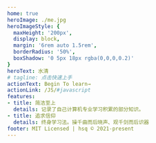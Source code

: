 ```yaml
---
home: true
heroImage: ./me.jpg
heroImageStyle: {
  maxHeight: '200px',
  display: block,
  margin: '6rem auto 1.5rem',
  borderRadius: '50%',
  boxShadow: '0 5px 18px rgba(0,0,0,0.2)'
}
heroText: 水清
# tagline: 点击快速上手
actionText: Begin To learn→
actionLink: /JS/#javascript
features:
- title: 简洁至上
  details: 记录了自己计算机专业学习积累的部分知识。
- title: 追求信仰
  details: 终身学习法。操千曲而后晓声、观千剑而后识器
footer: MIT Licensed | hsq © 2021-present
---
```

